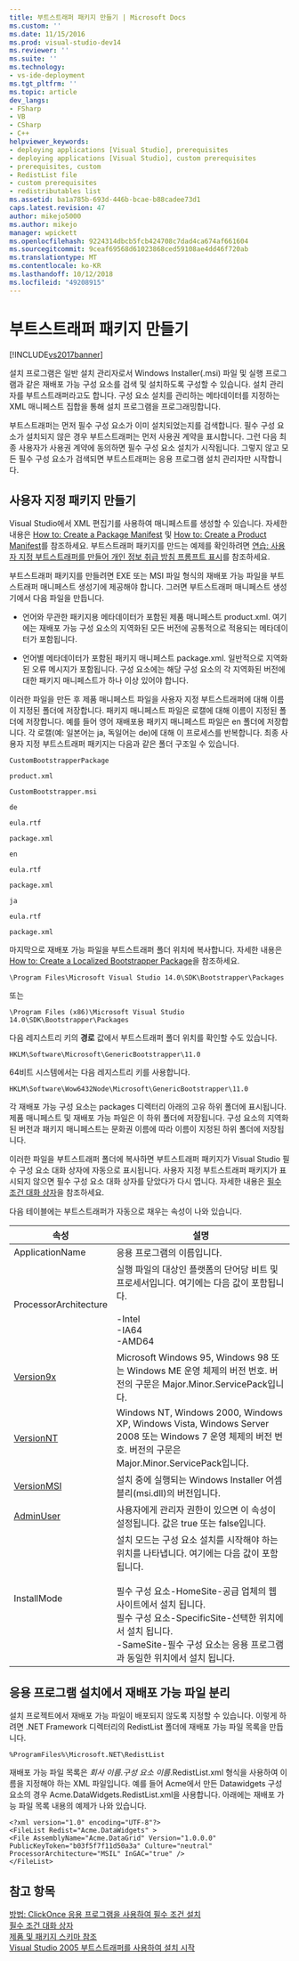 ```yaml
---
title: 부트스트래퍼 패키지 만들기 | Microsoft Docs
ms.custom: ''
ms.date: 11/15/2016
ms.prod: visual-studio-dev14
ms.reviewer: ''
ms.suite: ''
ms.technology:
- vs-ide-deployment
ms.tgt_pltfrm: ''
ms.topic: article
dev_langs:
- FSharp
- VB
- CSharp
- C++
helpviewer_keywords:
- deploying applications [Visual Studio], prerequisites
- deploying applications [Visual Studio], custom prerequisites
- prerequisites, custom
- RedistList file
- custom prerequisites
- redistributables list
ms.assetid: ba1a785b-693d-446b-bcae-b88cadee73d1
caps.latest.revision: 47
author: mikejo5000
ms.author: mikejo
manager: wpickett
ms.openlocfilehash: 9224314dbcb5fcb424708c7dad4ca674af661604
ms.sourcegitcommit: 9ceaf69568d61023868ced59108ae4dd46f720ab
ms.translationtype: MT
ms.contentlocale: ko-KR
ms.lasthandoff: 10/12/2018
ms.locfileid: "49208915"
---
```

# <a name="creating-bootstrapper-packages"></a>부트스트래퍼 패키지 만들기
[!INCLUDE[vs2017banner](../includes/vs2017banner.md)]

설치 프로그램은 일반 설치 관리자로서 Windows Installer(.msi) 파일 및 실행 프로그램과 같은 재배포 가능 구성 요소를 검색 및 설치하도록 구성할 수 있습니다. 설치 관리자를 부트스트래퍼라고도 합니다. 구성 요소 설치를 관리하는 메타데이터를 지정하는 XML 매니페스트 집합을 통해 설치 프로그램을 프로그래밍합니다.  
  
 부트스트래퍼는 먼저 필수 구성 요소가 이미 설치되었는지를 검색합니다. 필수 구성 요소가 설치되지 않은 경우 부트스트래퍼는 먼저 사용권 계약을 표시합니다. 그런 다음 최종 사용자가 사용권 계약에 동의하면 필수 구성 요소 설치가 시작됩니다. 그렇지 않고 모든 필수 구성 요소가 검색되면 부트스트래퍼는 응용 프로그램 설치 관리자만 시작합니다.  
  
## <a name="creating-custom-packages"></a>사용자 지정 패키지 만들기  
 Visual Studio에서 XML 편집기를 사용하여 매니페스트를 생성할 수 있습니다. 자세한 내용은 [How to: Create a Package Manifest](../deployment/how-to-create-a-package-manifest.md) 및 [How to: Create a Product Manifest](../deployment/how-to-create-a-product-manifest.md)를 참조하세요. 부트스트래퍼 패키지를 만드는 예제를 확인하려면 [연습: 사용자 지정 부트스트래퍼를 만들어 개인 정보 취급 방침 프롬프트 표시](../deployment/walkthrough-creating-a-custom-bootstrapper-to-show-a-privacy-prompt.md)를 참조하세요.  
  
 부트스트래퍼 패키지를 만들려면 EXE 또는 MSI 파일 형식의 재배포 가능 파일을 부트스트래퍼 매니페스트 생성기에 제공해야 합니다. 그러면 부트스트래퍼 매니페스트 생성기에서 다음 파일을 만듭니다.  
  
-   언어와 무관한 패키지용 메타데이터가 포함된 제품 매니페스트 product.xml. 여기에는 재배포 가능 구성 요소의 지역화된 모든 버전에 공통적으로 적용되는 메타데이터가 포함됩니다.  
  
-   언어별 메타데이터가 포함된 패키지 매니페스트 package.xml. 일반적으로 지역화된 오류 메시지가 포함됩니다. 구성 요소에는 해당 구성 요소의 각 지역화된 버전에 대한 패키지 매니페스트가 하나 이상 있어야 합니다.  
  
 이러한 파일을 만든 후 제품 매니페스트 파일을 사용자 지정 부트스트래퍼에 대해 이름이 지정된 폴더에 저장합니다. 패키지 매니페스트 파일은 로캘에 대해 이름이 지정된 폴더에 저장합니다. 예를 들어 영어 재배포용 패키지 매니페스트 파일은 en 폴더에 저장합니다. 각 로캘(예: 일본어는 ja, 독일어는 de)에 대해 이 프로세스를 반복합니다. 최종 사용자 지정 부트스트래퍼 패키지는 다음과 같은 폴더 구조일 수 있습니다.  
  
 `CustomBootstrapperPackage`  
  
 `product.xml`  
  
 `CustomBootstrapper.msi`  
  
 `de`  
  
 `eula.rtf`  
  
 `package.xml`  
  
 `en`  
  
 `eula.rtf`  
  
 `package.xml`  
  
 `ja`  
  
 `eula.rtf`  
  
 `package.xml`  
  
 마지막으로 재배포 가능 파일을 부트스트래퍼 폴더 위치에 복사합니다. 자세한 내용은 [How to: Create a Localized Bootstrapper Package](../deployment/how-to-create-a-localized-bootstrapper-package.md)을 참조하세요.  
  
```  
\Program Files\Microsoft Visual Studio 14.0\SDK\Bootstrapper\Packages  
```  
  
 또는  
  
```  
\Program Files (x86)\Microsoft Visual Studio 14.0\SDK\Bootstrapper\Packages  
```  
  
 다음 레지스트리 키의 **경로** 값에서 부트스트래퍼 폴더 위치를 확인할 수도 있습니다.  
  
```  
HKLM\Software\Microsoft\GenericBootstrapper\11.0  
```  
  
 64비트 시스템에서는 다음 레지스트리 키를 사용합니다.  
  
```  
HKLM\Software\Wow6432Node\Microsoft\GenericBootstrapper\11.0  
```  
  
 각 재배포 가능 구성 요소는 packages 디렉터리 아래의 고유 하위 폴더에 표시됩니다. 제품 매니페스트 및 재배포 가능 파일은 이 하위 폴더에 저장됩니다. 구성 요소의 지역화된 버전과 패키지 매니페스트는 문화권 이름에 따라 이름이 지정된 하위 폴더에 저장됩니다.  
  
 이러한 파일을 부트스트래퍼 폴더에 복사하면 부트스트래퍼 패키지가 Visual Studio 필수 구성 요소 대화 상자에 자동으로 표시됩니다. 사용자 지정 부트스트래퍼 패키지가 표시되지 않으면 필수 구성 요소 대화 상자를 닫았다가 다시 엽니다. 자세한 내용은 [필수 조건 대화 상자](../ide/reference/prerequisites-dialog-box.md)을 참조하세요.  
  
 다음 테이블에는 부트스트래퍼가 자동으로 채우는 속성이 나와 있습니다.  
  
|속성|설명|  
|--------------|-----------------|  
|ApplicationName|응용 프로그램의 이름입니다.|  
|ProcessorArchitecture|실행 파일의 대상인 플랫폼의 단어당 비트 및 프로세서입니다. 여기에는 다음 값이 포함됩니다.<br /><br /> -Intel<br />-IA64<br />-AMD64|  
|[Version9x](https://msdn.microsoft.com/library/aa372490\(v=vs.140\).aspx)|Microsoft Windows 95, Windows 98 또는 Windows ME 운영 체제의 버전 번호. 버전의 구문은 Major.Minor.ServicePack입니다.|  
|[VersionNT](https://msdn.microsoft.com/library/aa372495\(v=vs.140\).xaspx)|Windows NT, Windows 2000, Windows XP, Windows Vista, Windows Server 2008 또는 Windows 7 운영 체제의 버전 번호. 버전의 구문은 Major.Minor.ServicePack입니다.|  
|[VersionMSI](https://msdn.microsoft.com/library/aa372493\(v=vs.140\).aspx)|설치 중에 실행되는 Windows Installer 어셈블리(msi.dll)의 버전입니다.|  
|[AdminUser](https://msdn.microsoft.com/library/aa367545\(v=vs.140\).aspx)|사용자에게 관리자 권한이 있으면 이 속성이 설정됩니다. 값은 true 또는 false입니다.|  
|InstallMode|설치 모드는 구성 요소 설치를 시작해야 하는 위치를 나타냅니다. 여기에는 다음 값이 포함됩니다.<br /><br /> 필수 구성 요소-HomeSite-공급 업체의 웹 사이트에서 설치 됩니다.<br />필수 구성 요소-SpecificSite-선택한 위치에서 설치 됩니다.<br />-SameSite-필수 구성 요소는 응용 프로그램과 동일한 위치에서 설치 됩니다.|  
  
## <a name="separating-redistributables-from-application-installations"></a>응용 프로그램 설치에서 재배포 가능 파일 분리  
 설치 프로젝트에서 재배포 가능 파일이 배포되지 않도록 지정할 수 있습니다. 이렇게 하려면 .NET Framework 디렉터리의 RedistList 폴더에 재배포 가능 파일 목록을 만듭니다.  
  
 `%ProgramFiles%\Microsoft.NET\RedistList`  
  
 재배포 가능 파일 목록은 *회사 이름*.*구성 요소 이름*.RedistList.xml 형식을 사용하여 이름을 지정해야 하는 XML 파일입니다. 예를 들어 Acme에서 만든 Datawidgets 구성 요소의 경우 Acme.DataWidgets.RedistList.xml을 사용합니다. 아래에는 재배포 가능 파일 목록 내용의 예제가 나와 있습니다.  
  
```  
<?xml version="1.0" encoding="UTF-8"?>  
<FileList Redist="Acme.DataWidgets" >  
<File AssemblyName="Acme.DataGrid" Version="1.0.0.0" PublicKeyToken="b03f5f7f11d50a3a" Culture="neutral" ProcessorArchitecture="MSIL" InGAC="true" />  
</FileList>  
```  
  
## <a name="see-also"></a>참고 항목  
 [방법: ClickOnce 응용 프로그램을 사용하여 필수 조건 설치](../deployment/how-to-install-prerequisites-with-a-clickonce-application.md)   
 [필수 조건 대화 상자](../ide/reference/prerequisites-dialog-box.md)   
 [제품 및 패키지 스키마 참조](../deployment/product-and-package-schema-reference.md)   
 [Visual Studio 2005 부트스트래퍼를 사용하여 설치 시작](http://go.microsoft.com/fwlink/?LinkId=107537)



